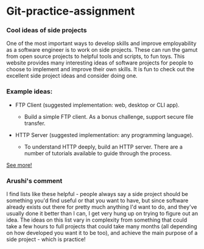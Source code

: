 # Git-practice-assignment

### Cool ideas of side projects

One of the most important ways to develop skills and improve employability as a software engineer is to work on side projects. These can run the gamut from open source projects to helpful tools and scripts, to fun toys. This website provides many interesting ideas of software projects for people to choose to implement and improve their own skills. It is fun to check out the excellent side project ideas and consider doing one.

### Example ideas:

* FTP Client (suggested implementation: web, desktop or CLI app).
 
  * Build a simple FTP client. As a bonus challenge, support secure file transfer.

* HTTP Server (suggested implementation: any programming language). 
  
  * To understand HTTP deeply, build an HTTP server. There are a number of tutorials available to guide through the process.


[See more!](https://www.codementor.io/npostolovski/40-side-project-ideas-for-software-engineers-g8xckyxef)

### Arushi's comment

I find lists like these helpful - people always say a side project should be something you'd find useful or that you want to have, but since software already exists out there for pretty much anything I'd want to do, and they've usually done it better than I can, I get very hung up on trying to figure out an idea. The ideas on this list vary in complexity from something that could take a few hours to full projects that could take many months (all depending on how developed you want it to be too), and achieve the main purpose of a side project - which is practice! 